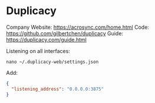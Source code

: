 # Duplicacy

Company Website: https://acrosync.com/home.html
Code: https://github.com/gilbertchen/duplicacy
Guide: https://duplicacy.com/guide.html

Listening on all interfaces:

```
nano ~/.duplicacy-web/settings.json
```

Add:
```json
{
  "listening_address": "0.0.0.0:3875"
}
```
 